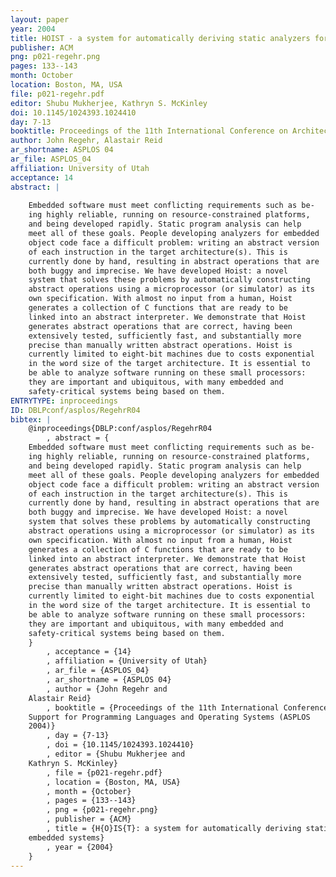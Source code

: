 ```yaml
---
layout: paper
year: 2004
title: HOIST - a system for automatically deriving static analyzers for embedded systems
publisher: ACM
png: p021-regehr.png
pages: 133--143
month: October
location: Boston, MA, USA
file: p021-regehr.pdf
editor: Shubu Mukherjee, Kathryn S. McKinley
doi: 10.1145/1024393.1024410
day: 7-13
booktitle: Proceedings of the 11th International Conference on Architectural Support for Programming Languages and Operating Systems (ASPLOS 2004)
author: John Regehr, Alastair Reid
ar_shortname: ASPLOS 04
ar_file: ASPLOS_04
affiliation: University of Utah
acceptance: 14
abstract: |
    
    Embedded software must meet conflicting requirements such as be-
    ing highly reliable, running on resource-constrained platforms,
    and being developed rapidly. Static program analysis can help
    meet all of these goals. People developing analyzers for embedded
    object code face a difficult problem: writing an abstract version
    of each instruction in the target architecture(s). This is
    currently done by hand, resulting in abstract operations that are
    both buggy and imprecise. We have developed Hoist: a novel
    system that solves these problems by automatically constructing
    abstract operations using a microprocessor (or simulator) as its
    own specification. With almost no input from a human, Hoist
    generates a collection of C functions that are ready to be
    linked into an abstract interpreter. We demonstrate that Hoist
    generates abstract operations that are correct, having been
    extensively tested, sufficiently fast, and substantially more
    precise than manually written abstract operations. Hoist is
    currently limited to eight-bit machines due to costs exponential
    in the word size of the target architecture. It is essential to
    be able to analyze software running on these small processors:
    they are important and ubiquitous, with many embedded and
    safety-critical systems being based on them.
ENTRYTYPE: inproceedings
ID: DBLPconf/asplos/RegehrR04
bibtex: |
    @inproceedings{DBLP:conf/asplos/RegehrR04
        , abstract = {
    Embedded software must meet conflicting requirements such as be-
    ing highly reliable, running on resource-constrained platforms,
    and being developed rapidly. Static program analysis can help
    meet all of these goals. People developing analyzers for embedded
    object code face a difficult problem: writing an abstract version
    of each instruction in the target architecture(s). This is
    currently done by hand, resulting in abstract operations that are
    both buggy and imprecise. We have developed Hoist: a novel
    system that solves these problems by automatically constructing
    abstract operations using a microprocessor (or simulator) as its
    own specification. With almost no input from a human, Hoist
    generates a collection of C functions that are ready to be
    linked into an abstract interpreter. We demonstrate that Hoist
    generates abstract operations that are correct, having been
    extensively tested, sufficiently fast, and substantially more
    precise than manually written abstract operations. Hoist is
    currently limited to eight-bit machines due to costs exponential
    in the word size of the target architecture. It is essential to
    be able to analyze software running on these small processors:
    they are important and ubiquitous, with many embedded and
    safety-critical systems being based on them.
    }
        , acceptance = {14}
        , affiliation = {University of Utah}
        , ar_file = {ASPLOS_04}
        , ar_shortname = {ASPLOS 04}
        , author = {John Regehr and
    Alastair Reid}
        , booktitle = {Proceedings of the 11th International Conference on Architectural
    Support for Programming Languages and Operating Systems (ASPLOS
    2004)}
        , day = {7-13}
        , doi = {10.1145/1024393.1024410}
        , editor = {Shubu Mukherjee and
    Kathryn S. McKinley}
        , file = {p021-regehr.pdf}
        , location = {Boston, MA, USA}
        , month = {October}
        , pages = {133--143}
        , png = {p021-regehr.png}
        , publisher = {ACM}
        , title = {H{O}IS{T}: a system for automatically deriving static analyzers for
    embedded systems}
        , year = {2004}
    }
---
```

